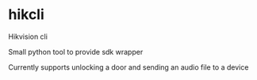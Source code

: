 # hikcli
Hikvision cli

Small python tool to provide sdk wrapper

Currently supports unlocking a door and sending an audio file to a device
